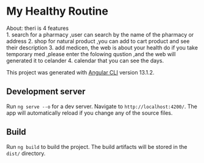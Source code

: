 # My Healthy Routine
  About:
    theri is 4 features  
    1. search for a pharmacy  ,user can search by the name of the pharmacy  or address
    2. shop for natural product ,you can add to cart product and see their description
    3. add medicen, the web is about your health do if you take temporary med ,please enter the folowing qustion ,and the web will generated it to celander
    4. calendar that you can see the days. 

This project was generated with [Angular CLI](https://github.com/angular/angular-cli) version 13.1.2.

## Development server

Run `ng serve --o` for a dev server. Navigate to `http://localhost:4200/`. The app will automatically reload if you change any of the source files.


## Build

Run `ng build` to build the project. The build artifacts will be stored in the `dist/` directory.


